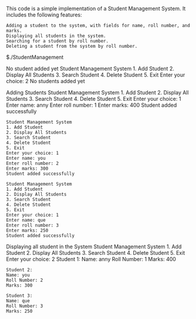 This code is a simple implementation of a Student Management System. It includes the following features:

	Adding a student to the system, with fields for name, roll number, and marks.
    Displaying all students in the system.
    Searching for a student by roll number.
    Deleting a student from the system by roll number.

$./StudentManagement

No student added yet
	Student Management System
	1. Add Student
	2. Display All Students
	3. Search Student
	4. Delete Student
	5. Exit
	Enter your choice: 2
	No students added yet

Adding Students
	Student Management System
	1. Add Student
	2. Display All Students
	3. Search Student
	4. Delete Student
	5. Exit
	Enter your choice: 1
	Enter name: anny
	Enter roll number: 1
	Enter marks: 400
	Student added successfully
	
	Student Management System
	1. Add Student
	2. Display All Students
	3. Search Student
	4. Delete Student
	5. Exit
	Enter your choice: 1
	Enter name: you
	Enter roll number: 2
	Enter marks: 300
	Student added successfully

	Student Management System
	1. Add Student
	2. Display All Students
	3. Search Student
	4. Delete Student
	5. Exit
	Enter your choice: 1
	Enter name: que
	Enter roll number: 3
	Enter marks: 250
	Student added successfully

Displaying all student in the System
	Student Management System
	1. Add Student
	2. Display All Students
	3. Search Student
	4. Delete Student
	5. Exit
	Enter your choice: 2
	Student 1:
	Name: anny
	Roll Number: 1
	Marks: 400

	Student 2:
	Name: you
	Roll Number: 2
	Marks: 300

	Student 3:
	Name: que
	Roll Number: 3
	Marks: 250
